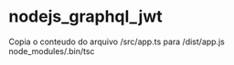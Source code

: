 # nodejs_graphql_jwt

Copia o conteudo do arquivo /src/app.ts para /dist/app.js
node_modules/.bin/tsc
